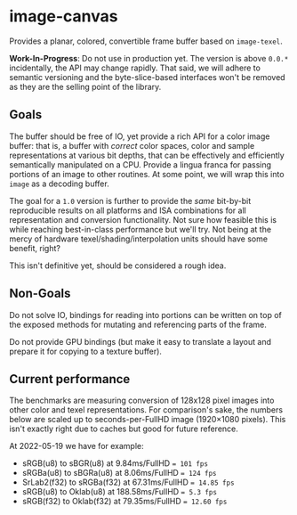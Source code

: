 # image-canvas

Provides a planar, colored, convertible frame buffer based on `image-texel`.

**Work-In-Progress**: Do not use in production yet. The version is above
`0.0.*` incidentally, the API may change rapidly. That said, we will adhere to
semantic versioning and the byte-slice-based interfaces won't be removed as
they are the selling point of the library.

## Goals

The buffer should be free of IO, yet provide a rich API for a color image
buffer: that is, a buffer with _correct_ color spaces, color and sample
representations at various bit depths, that can be effectively and efficiently
semantically manipulated on a CPU. Provide a lingua franca for passing portions
of an image to other routines. At some point, we will wrap this into `image`
as a decoding buffer.

The goal for a `1.0` version is further to provide the *same* bit-by-bit
reproducible results on all platforms and ISA combinations for all
representation and conversion functionality. Not sure how feasible this is
while reaching best-in-class performance but we'll try. Not being at the mercy
of hardware texel/shading/interpolation units should have some benefit, right?

This isn't definitive yet, should be considered a rough idea.

## Non-Goals

Do not solve IO, bindings for reading into portions can be written on top of
the exposed methods for mutating and referencing parts of the frame.

Do not provide GPU bindings (but make it easy to translate a layout and prepare
it for copying to a texture buffer).

## Current performance

The benchmarks are measuring conversion of 128x128 pixel images into other
color and texel representations. For comparison's sake, the numbers below are
scaled up to seconds-per-FullHD image (1920×1080 pixels). This isn't exactly
right due to caches but good for future reference.

At 2022-05-19 we have for example:

- sRGB(u8) to sBGR(u8) at 9.84ms/FullHD `= 101 fps`
- sRGBa(u8) to sBGRa(u8) at 8.06ms/FullHD `= 124 fps`
- SrLab2(f32) to sRGBa(f32) at 67.31ms/FullHD `= 14.85 fps`
- sRGB(u8) to Oklab(u8) at 188.58ms/FullHD `= 5.3 fps`
- sRGB(f32) to Oklab(f32) at 79.35ms/FullHD `= 12.60 fps`
